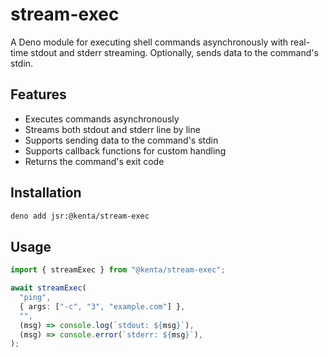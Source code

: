 # stream-exec

A Deno module for executing shell commands asynchronously with real-time stdout and stderr streaming.
Optionally, sends data to the command's stdin.

## Features

- Executes commands asynchronously
- Streams both stdout and stderr line by line
- Supports sending data to the command's stdin
- Supports callback functions for custom handling
- Returns the command's exit code

## Installation

```sh
deno add jsr:@kenta/stream-exec
```

## Usage

```ts
import { streamExec } from "@kenta/stream-exec";

await streamExec(
  "ping",
  { args: ["-c", "3", "example.com"] },
  "",
  (msg) => console.log(`stdout: ${msg}`),
  (msg) => console.error(`stderr: ${msg}`),
);
```

